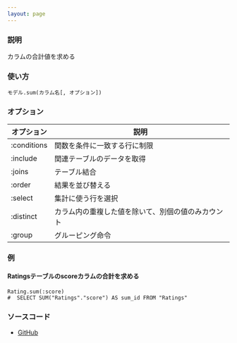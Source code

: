 ```yaml
---
layout: page
---
```

### 説明
カラムの合計値を求める

### 使い方
    モデル.sum(カラム名[, オプション])

### オプション

オプション       | 説明
----------- | -------------------------
:conditions | 関数を条件に一致する行に制限
:include    | 関連テーブルのデータを取得
:joins      | テーブル結合
:order      | 結果を並び替える
:select     | 集計に使う行を選択
:distinct   | カラム内の重複した値を除いて、別個の値のみカウント
:group      | グルーピング命令

### 例
#### Ratingsテーブルのscoreカラムの合計を求める
    Rating.sum(:score)
    #  SELECT SUM("Ratings"."score") AS sum_id FROM "Ratings"

### ソースコード
* [GitHub](https://github.com/rails/rails/blob/a476020567a47f5fbec3629707d5bf31b400a284/activesupport/lib/active_support/core_ext/enumerable.rb#L20)
